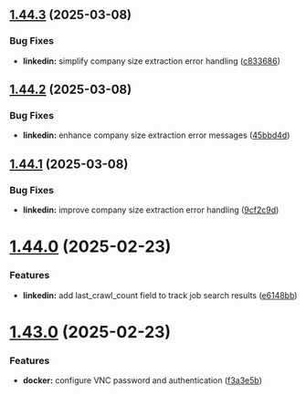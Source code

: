 ## [1.44.3](https://github.com/ghorbani-mohammad/Social-Networks-Crawler/compare/v1.44.2...v1.44.3) (2025-03-08)


### Bug Fixes

* **linkedin:** simplify company size extraction error handling ([c833686](https://github.com/ghorbani-mohammad/Social-Networks-Crawler/commit/c833686d1df51a4e8d5290ff054f595a52c3ef79))



## [1.44.2](https://github.com/ghorbani-mohammad/Social-Networks-Crawler/compare/v1.44.1...v1.44.2) (2025-03-08)


### Bug Fixes

* **linkedin:** enhance company size extraction error messages ([45bbd4d](https://github.com/ghorbani-mohammad/Social-Networks-Crawler/commit/45bbd4dee30fd89dc9d37688462aa0fb728cd10c))



## [1.44.1](https://github.com/ghorbani-mohammad/Social-Networks-Crawler/compare/v1.44.0...v1.44.1) (2025-03-08)


### Bug Fixes

* **linkedin:** improve company size extraction error handling ([9cf2c9d](https://github.com/ghorbani-mohammad/Social-Networks-Crawler/commit/9cf2c9db3440b4114495bf9f2f59ed2a2ec45ebe))



# [1.44.0](https://github.com/ghorbani-mohammad/Social-Networks-Crawler/compare/v1.43.0...v1.44.0) (2025-02-23)


### Features

* **linkedin:** add last_crawl_count field to track job search results ([e6148bb](https://github.com/ghorbani-mohammad/Social-Networks-Crawler/commit/e6148bb3d96858ea09c1b32b6f3b69d454d608b4))



# [1.43.0](https://github.com/ghorbani-mohammad/Social-Networks-Crawler/compare/v1.42.0...v1.43.0) (2025-02-23)


### Features

* **docker:** configure VNC password and authentication ([f3a3e5b](https://github.com/ghorbani-mohammad/Social-Networks-Crawler/commit/f3a3e5bea171e715efe45b62512eb60038cc895f))



